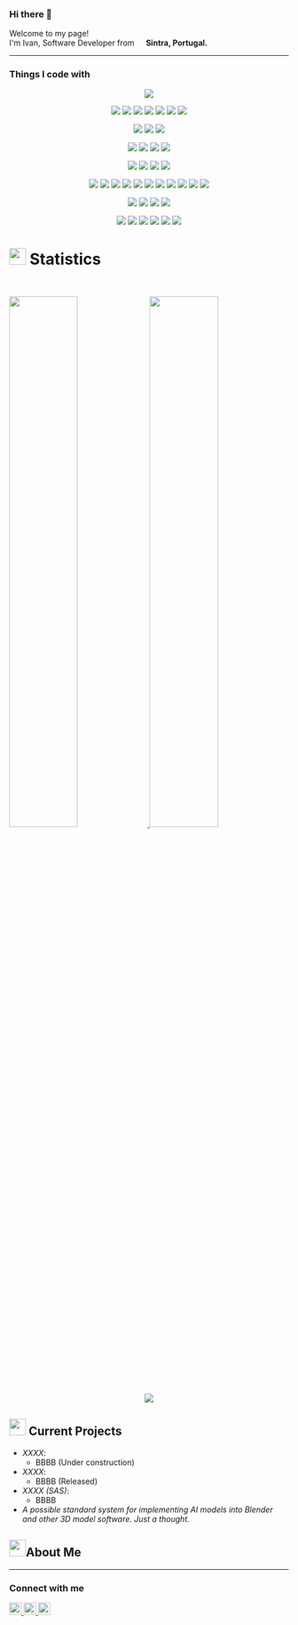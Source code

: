 ### Hi there 👋

<p>Welcome to my page! </br> I'm Ivan, Software Developer from <img src="https://cdn-icons-png.flaticon.com/512/3909/3909361.png" width="13"/> <b>Sintra, Portugal.</b>

---

<h3>Things I code with</h3>


<p>
    <div align="center">
        <img src="https://img.shields.io/github/followers/ivanSantos16?label=Follow&style=social">
    </div>
</p>
<!-- Languages --> 
<p>
    <div align="center">
        <img src="https://img.shields.io/badge/Python-FFD43B?style=plastic&logo=python&logoColor=blue">
        <img src="https://img.shields.io/badge/R-276DC3?style=plastic&logo=r&logoColor=white">
        <img src="https://custom-icon-badges.demolab.com/badge/-APEX-white?style=plastic&logo=salesforceapex">
        <img src="https://custom-icon-badges.demolab.com/badge/-Java-white?style=plastic&logo=javalanguage">
        <img src="https://img.shields.io/badge/json-5E5C5C?style=plastic&logo=json&logoColor=white">
        <img src="https://img.shields.io/badge/HTML5-E34F26?style=plastic&logo=html5&logoColor=white">
        <img src="https://img.shields.io/badge/CSS3-1572B6?style=plastic&logo=css3&logoColor=white">
    </div>
</p> 
<!-- Databases --> 
<p>
    <div align="center">
        <img src="https://img.shields.io/badge/postgres-%23316192.svg?style=plastic&logo=postgresql&logoColor=white">
        <img src="https://img.shields.io/badge/sqlite-%2307405e.svg?style=plastic&logo=sqlite&logoColor=white">
        <img src="https://img.shields.io/badge/MongoDB-%234ea94b.svg?style=plastic&logo=mongodb&logoColor=white">
    </div>
</p> 


<!-- Stacks for web services -->      
<p>
    <div align="center">
        <img src="https://img.shields.io/badge/Flask-000000?style=plastic&logo=flask&logoColor=white">
        <img src="https://img.shields.io/badge/Docker-2CA5E0?style=plastic&logo=docker&logoColor=white">
        <img src="https://img.shields.io/badge/kubernetes-326ce5.svg?&style=plastic&logo=kubernetes&logoColor=white">
        <img src="https://img.shields.io/badge/Google_Cloud-4285F4?style=plastic&logo=google-cloud&logoColor=white">
    </div>
</p>
<!-- IDEs -->
<p>
    <div align="center">
        <img src="https://img.shields.io/badge/VSCode-0078D4?style=plastic&logo=visual%20studio%20code&logoColor=white">
        <img src="https://img.shields.io/badge/RStudio-75AADB?style=plastic&logo=RStudio&logoColor=white">
        <img src="https://img.shields.io/badge/Eclipse-2C2255?style=plastic&logo=eclipse&logoColor=white">
        <img src="https://img.shields.io/badge/PyCharm-000000.svg?&style=plastic&logo=PyCharm&logoColor=white">
    </div>
</p>
<!-- Other Tools -->
<p>
    <div align="center">
       <img src="https://img.shields.io/badge/GitHub-100000?style=plastic&logo=github&logoColor=white">
       <img src="https://img.shields.io/badge/Postman-FF6C37?style=plastic&logo=Postman&logoColor=white">
       <img src="https://img.shields.io/badge/Jupyter-F37626.svg?&style=plastic&logo=Jupyter&logoColor=white">
       <img src="https://img.shields.io/badge/Junit5-25A162?style=plastic&logo=junit5&logoColor=white">
       <img src="https://img.shields.io/badge/conda-342B029.svg?&style=plastic&logo=anaconda&logoColor=white">
       <img src="https://img.shields.io/badge/Kaggle-20BEFF?style=plastic&logo=Kaggle&logoColor=white">
       <img src="https://img.shields.io/badge/Swagger-85EA2D?style=plastic&logo=Swagger&logoColor=white">
       <img src="https://img.shields.io/badge/Microsoft_Office-D83B01?style=plastic&logo=microsoft-office&logoColor=white">
       <img src="https://img.shields.io/badge/Trello-0052CC?style=plastic&logo=trello&logoColor=white">
       <img src="https://img.shields.io/badge/stack%20overflow-%23FE7A16.svg?&style=plastic&logo=stack%20overflow&logoColor=white">
       <img src="https://img.shields.io/badge/salesforce-%2300A1E0.svg?&style=plastic&logo=salesforce&logoColor=white">
    </div>
</p>
<!-- Operative Systems -->
<p>
    <div align="center">
       <img src="https://img.shields.io/badge/Windows-0078D6?style=plastic&logo=windows&logoColor=white">
       <img src="https://img.shields.io/badge/Ubuntu-E95420?style=plastic&logo=ubuntu&logoColor=white">
       <img src="https://img.shields.io/badge/Linux-FCC624?style=plastic&logo=linux&logoColor=black">
       <img src="https://img.shields.io/badge/Kali_Linux-557C94?style=plastic&logo=kali-linux&logoColor=white">
    </div>
</p>
<!-- Communication softwares -->
<p>
    <div align="center">
       <img src="https://img.shields.io/badge/Discord-5865F2?style=plastic&logo=discord&logoColor=white">
       <img src="https://img.shields.io/badge/Google%20Meet-00897B?style=plastic&logo=google-meet&logoColor=white">
       <img src="https://img.shields.io/badge/Microsoft_Teams-6264A7?style=plastic&logo=microsoft-teams&logoColor=white">
       <img src="https://img.shields.io/badge/Skype-00AFF0?style=plastic&logo=skype&logoColor=white">
       <img src="https://img.shields.io/badge/TeamSpeak-2580C3?style=plastic&logo=teamspeak&logoColor=white">
       <img src="https://img.shields.io/badge/Zoom-2D8CFF?style=plastic&logo=zoom&logoColor=white">
    </div>
</p>

<!-- Statistics -->
# <img src="https://media4.giphy.com/media/MIGbtLZoVjbl0bYbAd/giphy.gif?cid=ecf05e472t2h0i8d7dcjaoau9iqtchhr899hxmpxzzgc7lyw&rid=giphy.gif" width="30"> Statistics

<br/>
<p align="left">
  <a href="http://torrinleonard.com/">
    <img width="49.5%" src="https://github-readme-stats.vercel.app/api?username=ivanSantos16&show_icons=true&include_all_commits=true&theme=blue-green&hide_border=true">
    <img width="49.5%" src="https://github-readme-streak-stats.herokuapp.com/?user=ivanSantos16&theme=blue-green&hide_border=true">		  
  </a>
</p>
<br>
<p>
    <div align="center">
        <img src="https://github-readme-stats.ivansantos16.vercel.app/api/top-langs/?username=ivanSantos16&theme=blue-green">
    </div>
</p>

<!-- Current Projects -->

## <img src="https://media1.giphy.com/media/Q8PQ1KuarrYucCMVTJ/giphy.gif?cid=ecf05e47odgm8bs8cmb8cf1ijmfzqaeeu9fzmx6nbcv06ky2&rid=giphy.gif" width="30"> Current Projects
<ul>			
	<li><i><a>XXXX</a></i>:<ul><li>BBBB (Under construction)</li></ul></li>
	<li><i><a>XXXX</a></i>:<ul><li>BBBB (Released)</li></ul></li>
	<li><i><a>XXXX (SAS)</a></i>:<ul><li>BBBB</li></ul></li>
	<li><i>A possible standard system for implementing AI models into Blender and other 3D model software. Just a thought.</i></li>
</ul>            

<!-- About me -->

## <img src="https://user-images.githubusercontent.com/82110564/189553856-2e7f8f30-80b4-484f-bfaa-9e5eb10f24e5.gif" width="30">About Me

---

<!-- Contact Section -->
<h3>Connect with me</h3>
<p>
    <div align="left">
        <a href="https://www.linkedin.com/in/ivanrsantos/" rel="nofollow">
  		<img alt="Ivan Santos's LinkedIn" width="22px" src="https://raw.githubusercontent.com/peterthehan/peterthehan/master/assets/linkedin.svg" style="max-width: 100%;">
        <a href="https://github.com/ivanSantos16/" rel="nofollow">
  		<img alt="Ivan Santos's GitHub" width="22px" src="https://cdn-icons-png.flaticon.com/512/25/25231.png" style="max-width: 100%;">
        <a href="mailto:ivan.rafa.16@gmail.com" rel="nofollow">
  		<img alt="Ivan Santos's GMAIL" width="22px" src="https://cdn-icons-png.flaticon.com/512/8898/8898833.png" style="max-width: 100%;">
    </div>
</p>

<!--
**ivanSantos16/ivanSantos16** is a ✨ _special_ ✨ repository because its `README.md` (this file) appears on your GitHub profile.

Here are some ideas to get you started:

- 🔭 I’m currently working on ...
- 🌱 I’m currently learning ...
- 👯 I’m looking to collaborate on ...
- 🤔 I’m looking for help with ...
- 💬 Ask me about ...
- 📫 How to reach me: ...
- 😄 Pronouns: ...
- ⚡ Fun fact: ...
-->
